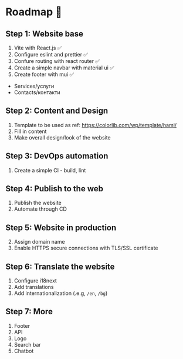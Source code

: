 # Roadmap 🚀

## Step 1: Website base

1. Vite with React.js ✅
2. Configure eslint and prettier ✅
3. Confure routing with react router ✅
4. Create a simple navbar with material ui ✅
5. Create footer with mui ✅

- Services/услуги
- Contacts/контакти

## Step 2: Content and Design

1. Template to be used as ref: https://colorlib.com/wp/template/hami/
2. Fill in content
3. Make overall design/look of the website

## Step 3: DevOps automation

1. Create a simple CI - build, lint

## Step 4: Publish to the web

1. Publish the website
2. Automate through CD

## Step 5: Website in production

2. Assign domain name
3. Enable HTTPS secure connections with TLS/SSL certificate

## Step 6: Translate the website

1. Configure i18next
2. Add translations
3. Add internationalization (.e.g, `/en`, `/bg`)

## Step 7: More

1. Footer
2. API
3. Logo
4. Search bar
5. Chatbot
